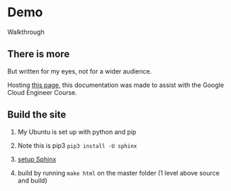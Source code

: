 # Demo
Walkthrough


## There is more

But written for my eyes, not for a wider audience.

Hosting [this page](https://rtd-gcp-cloud.readthedocs.io/en/latest/), this documentation was made to assist with the Google Cloud Engineer Course.

## Build the site

1. My Ubuntu is set up with python and pip
2. Note this is pip3 `pip3 install -U sphinx`

3. [setup Sphinx](https://www.sphinx-doc.org/en/master/usage/quickstart.html)

4. build by running `make html` on the master folder (1 level above source and build)